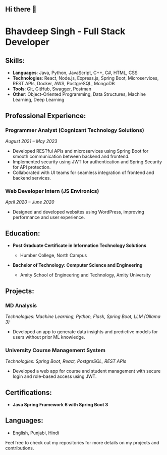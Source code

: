 ## Hi there 👋
# Bhavdeep Singh - Full Stack Developer

## Skills:
- **Languages**: Java, Python, JavaScript, C++, C#, HTML, CSS
- **Technologies**: React, Node.js, Express.js, Spring Boot, Microservices, REST APIs, Docker, AWS, PostgreSQL, MongoDB
- **Tools**: Git, GitHub, Swagger, Postman
- **Other**: Object-Oriented Programming, Data Structures, Machine Learning, Deep Learning

## Professional Experience:
### Programmer Analyst (Cognizant Technology Solutions)
*August 2021 – May 2023*
- Developed RESTful APIs and microservices using Spring Boot for smooth communication between backend and frontend.
- Implemented security using JWT for authentication and Spring Security for API protection.
- Collaborated with UI teams for seamless integration of frontend and backend services.

### Web Developer Intern (JS Environics)
*April 2020 – June 2020*
- Designed and developed websites using WordPress, improving performance and user experience.

## Education:
- **Post Graduate Certificate in Information Technology Solutions**
  - Humber College, North Campus

- **Bachelor of Technology: Computer Science and Engineering**
  - Amity School of Engineering and Technology, Amity University

## Projects:
### MD Analysis
*Technologies: Machine Learning, Python, Flask, Spring Boot, LLM (Ollama 3)*
- Developed an app to generate data insights and predictive models for users without prior ML knowledge.

### University Course Management System
*Technologies: Spring Boot, React, PostgreSQL, REST APIs*
- Developed a web app for course and student management with secure login and role-based access using JWT.

## Certifications:
- **Java Spring Framework 6 with Spring Boot 3**
  
## Languages:
- English, Punjabi, Hindi


Feel free to check out my repositories for more details on my projects and contributions.
